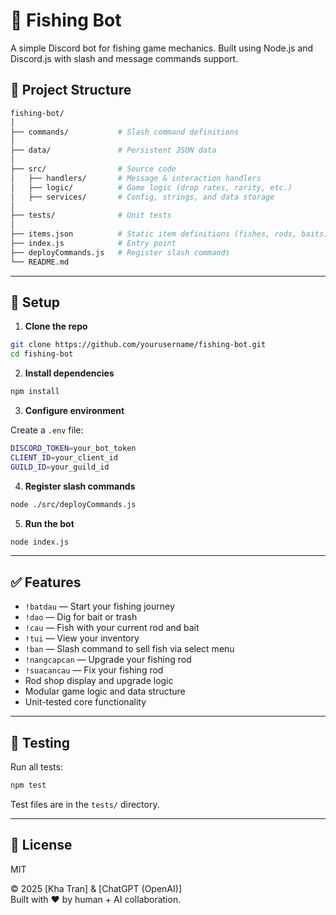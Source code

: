 # 🎣 Fishing Bot

A simple Discord bot for fishing game mechanics. Built using Node.js and Discord.js with slash and message commands support.

## 📁 Project Structure

```bash
fishing-bot/
│
├── commands/           # Slash command definitions
│
├── data/               # Persistent JSON data
│
├── src/                # Source code
│   ├── handlers/       # Message & interaction handlers
│   ├── logic/          # Game logic (drop rates, rarity, etc.)
│   ├── services/       # Config, strings, and data storage
│
├── tests/              # Unit tests
│
├── items.json          # Static item definitions (fishes, rods, baits)
├── index.js            # Entry point
├── deployCommands.js   # Register slash commands
└── README.md
```

---

## 🚀 Setup

1. **Clone the repo**

```bash
git clone https://github.com/yourusername/fishing-bot.git
cd fishing-bot
```

2. **Install dependencies**

```bash
npm install
```

3. **Configure environment**

Create a `.env` file:

```bash
DISCORD_TOKEN=your_bot_token
CLIENT_ID=your_client_id
GUILD_ID=your_guild_id
```

4. **Register slash commands**

```bash
node ./src/deployCommands.js
```

5. **Run the bot**

```bash
node index.js
```

---

## ✅ Features

- `!batdau` — Start your fishing journey
- `!dao` — Dig for bait or trash
- `!cau` — Fish with your current rod and bait
- `!tui` — View your inventory
- `!ban` — Slash command to sell fish via select menu
- `!nangcapcan` — Upgrade your fishing rod
- `!suacancau` — Fix your fishing rod
- Rod shop display and upgrade logic
- Modular game logic and data structure
- Unit-tested core functionality

---

## 🧪 Testing

Run all tests:

```bash
npm test
```

Test files are in the `tests/` directory.

---

## 📄 License

MIT

© 2025 [Kha Tran] & [ChatGPT (OpenAI)]  
Built with ❤️ by human + AI collaboration.
